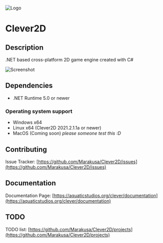 ![Logo](https://user-images.githubusercontent.com/29477753/135967266-31c62993-e746-48b0-81e1-7eb5269522ae.png)


# Clever2D

## Description
.NET based cross-platform 2D game engine created with C#

![Screenshot](https://user-images.githubusercontent.com/29477753/137013583-5dd04ada-8fda-463b-af88-977c1e2a170c.png)

## Dependencies
- .NET Runtime 5.0 or newer

### Operating system support
- Windows x64
- Linux x64 (Clever2D 2021.2.1.1a or newer)
- MacOS (Coming soon) *please someone test this :D*

## Contributing
Issue Tracker: [https://github.com/Marakusa/Clever2D/issues](https://github.com/Marakusa/Clever2D/issues)

## Documentation
Documentation Page: [https://aquaticstudios.org/clever/documentation](https://aquaticstudios.org/clever/documentation)

## TODO
TODO list: [https://github.com/Marakusa/Clever2D/projects](https://github.com/Marakusa/Clever2D/projects)
